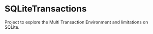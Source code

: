 # SQLiteTransactions
Project to explore the Multi Transaction Environment and limitations on SQLite.


